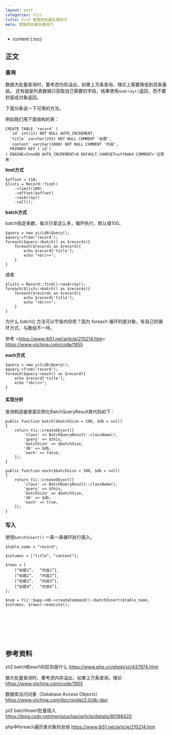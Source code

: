 ```yaml
---
layout: post
categories: Yii2
title: Yii2 数据库批量处理技巧
meta: 数据库批量处理技巧
---
```

* content
{:toc}

## 正文

### 查询

数据大批量查询时，要考虑内存溢出，如果上万条查询，理论上需要降低到百条量级。
还有就是列表数据只获取自己需要的字段，结果使用`asArray()`返回，而不要封装成对象返回。

下面分条说一下可用的方法。

例如我们用下面结构的表：
```
CREATE TABLE `record` (
  `id` int(11) NOT NULL AUTO_INCREMENT,
  `title` varchar(255) NOT NULL COMMENT '标题',
  `content` varchar(2000) NOT NULL COMMENT '内容',
  PRIMARY KEY (`id`)
) ENGINE=InnoDB AUTO_INCREMENT=8 DEFAULT CHARSET=utf8mb4 COMMENT='记录表'
```

**limit方式**

```
$offset = 110;
$lists = Record::find()
    ->limit(100)
    ->offset($offset)
    ->asArray()
    ->all();
```

**batch方式**

batch指定条数，每次只拿这么多，循环执行，默认值100。

```
$query = new yii\db\Query();
$query->from('record');
foreach($query->batch() as $records){
    foreach($records as $record){
        echo $record['title'];
        echo "<br/>>";
    }
}
```

或者

```
$lists = Record::find()->asArray();
foreach($lists->batch() as $records){
    foreach($records as $record){
        echo $record['title'];
        echo "<br/>>";
    }
}
```

为什么 batch() 方法可以节省内存呢？因为 foreach 循环的是对象，有自己的循环方式，与数组不一样。

参考 <<https://www.jb51.net/article/210214.htm>>  <https://www.yiichina.com/code/1955>

**each方式**

```
$query = new yii\db\Query();
$query->from('record');
foreach($query->each() as $record){
    echo $record['title'];
    echo "<br/>>";
}
```

#### 实现分析

查询构造器里面实例化BatchQueryResult类代码如下：
```
public function batch($batchSize = 100, $db = null)
{
    return Yii::createObject([
        'class' => BatchQueryResult::className(),
        'query' => $this,
        'batchSize' => $batchSize,
        'db' => $db,
        'each' => false,
    ]);
}

public function each($batchSize = 100, $db = null)
{
    return Yii::createObject([
        'class' => BatchQueryResult::className(),
        'query' => $this,
        'batchSize' => $batchSize,
        'db' => $db,
        'each' => true,
    ]);
}
```


### 写入

使用`batchInsert()` 一条一条循环执行插入。

```
$table_name = "record";

$columns = ["title", "content"];

$rows = [
    [“标题1”，  “内容1”],
    [“标题2”，  “内容2”],
    [“标题3”，  “内容3”],
    [“标题4”，  “内容4”],
];

$num = Yii::$app->db->createCommand()->batchInsert($table_name, $columns, $rows)->execute();
```

<br/><br/><br/><br/><br/>
## 参考资料

yii2 batch和each的区别是什么 <https://www.php.cn/phpkj/yii/437974.html>

据大批量查询时，要考虑内存溢出，如果上万条查询，理论 <https://www.yiichina.com/code/1955>

数据库访问对象（Database Access Objects） <https://www.yiichina.com/doc/guide/2.0/db-dao>

yii2 batchInsert批量插入 <https://blog.csdn.net/mengzuchao/article/details/80186420>

php中foreach遍历类对象的总结 <https://www.jb51.net/article/210214.htm>
 
 
